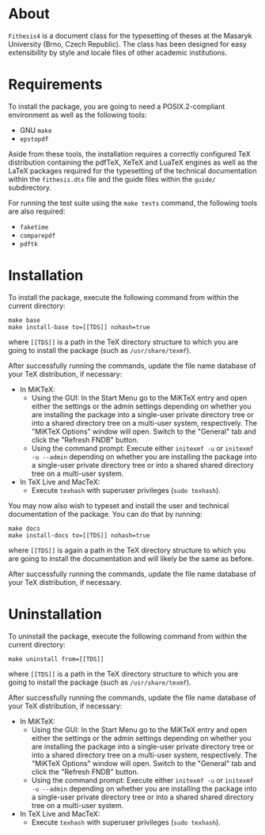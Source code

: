 # About #

`Fithesis4` is a document class for the typesetting of theses at
the Masaryk University (Brno, Czech Republic). The class has been
designed for easy extensibility by style and locale files of other
academic institutions.

# Requirements #

To install the package, you are going to need a POSIX.2-compliant
environment as well as the following tools:

  * GNU `make`
  * `epstopdf`

Aside from these tools, the installation requires a correctly
configured TeX distribution containing the pdfTeX, XeTeX and LuaTeX
engines as well as the LaTeX packages required for the typesetting
of the technical documentation within the `fithesis.dtx` file and
the guide files within the `guide/` subdirectory.

For running the test suite using the `make tests` command, the
following tools are also required:

  * `faketime`
  * `comparepdf`
  * `pdftk`

# Installation #

To install the package, execute the following command from within
the current directory:

    make base
    make install-base to=[[TDS]] nohash=true

where `[[TDS]]` is a path in the TeX directory structure to which
you are going to install the package (such as `/usr/share/texmf`).

After successfully running the commands, update the file name
database of your TeX distribution, if necessary:

  * In MiKTeX:
    - Using the GUI: In the Start Menu go to the MiKTeX entry and
      open either the settings or the admin settings depending on
      whether you are installing the package into a single-user
      private directory tree or into a shared directory tree on a
      multi-user system, respectively. The "MiKTeX Options" window
      will open. Switch to the "General" tab and click the "Refresh
      FNDB" button.
    - Using the command prompt: Execute either `initexmf -u` or
      `initexmf -u --admin` depending on whether you are installing
      the package into a single-user private directory tree or into
      a shared shared directory tree on a multi-user system.
  * In TeX Live and MacTeX:
    - Execute `texhash` with superuser privileges (`sudo texhash`).

You may now also wish to typeset and install the user and technical
documentation of the package. You can do that by running:

    make docs
    make install-docs to=[[TDS]] nohash=true

where `[[TDS]]` is again a path in the TeX directory structure to
which you are going to install the documentation and will likely be
the same as before.

After successfully running the commands, update the file name
database of your TeX distribution, if necessary.

# Uninstallation #

To uninstall the package, execute the following command from within
the current directory:

    make uninstall from=[[TDS]]

where `[[TDS]]` is a path in the TeX directory structure to which
you are going to install the package (such as `/usr/share/texmf`).

After successfully running the commands, update the file name
database of your TeX distribution, if necessary:

  * In MiKTeX:
    - Using the GUI: In the Start Menu go to the MiKTeX entry and
      open either the settings or the admin settings depending on
      whether you are installing the package into a single-user
      private directory tree or into a shared directory tree on a
      multi-user system, respectively. The "MiKTeX Options" window
      will open. Switch to the "General" tab and click the "Refresh
      FNDB" button.
    - Using the command prompt: Execute either `initexmf -u` or
      `initexmf -u --admin` depending on whether you are installing
      the package into a single-user private directory tree or into
      a shared shared directory tree on a multi-user system.
  * In TeX Live and MacTeX:
    - Execute `texhash` with superuser privileges (`sudo texhash`).
